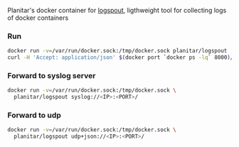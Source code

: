 
Planitar's docker container for [logspout](https://github.com/progrium/logspout),
ligthweight tool for collecting logs of docker containers

### Run

```sh
docker run -v=/var/run/docker.sock:/tmp/docker.sock planitar/logspout
curl -H 'Accept: application/json' $(docker port `docker ps -lq` 8000)/logs
```

### Forward to syslog server

```sh
docker run -v=/var/run/docker.sock:/tmp/docker.sock \
  planitar/logspout syslog://<IP>:<PORT>/
```

### Forward to udp

```sh
docker run -v=/var/run/docker.sock:/tmp/docker.sock \
  planitar/logspout udp+json://<IP>:<PORT>/
```

